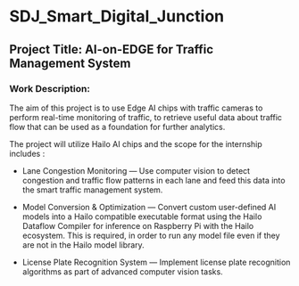 # SDJ_Smart_Digital_Junction

## Project Title: AI-on-EDGE for Traffic Management System

### Work Description:
The aim of this project is to use Edge AI chips with traffic cameras to perform real-time monitoring of traffic, to retrieve useful data about traffic flow that can be used as a foundation for further analytics.


The project will utilize Hailo AI chips and the scope for the internship includes :
 
- Lane Congestion Monitoring — Use computer vision to detect congestion and traffic flow patterns in each lane and feed this data into the smart traffic management system.

- Model Conversion & Optimization — Convert custom user-defined AI models into a Hailo compatible executable format using the Hailo Dataflow Compiler for inference on Raspberry Pi with the Hailo ecosystem. This is required, in order to run any model file even if they are not in the Hailo model library.

- License Plate Recognition System — Implement license plate recognition algorithms as part of advanced computer vision tasks.

